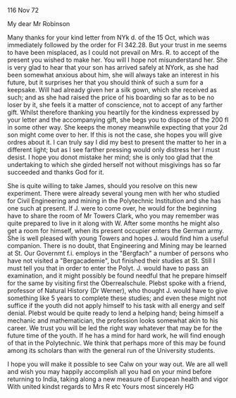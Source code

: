  116 Nov 72

My dear Mr Robinson

Many thanks for your kind letter from NYk d. of the 15 Oct, which was immediately followed by the order for Fl 342.28. But your trust in me seems to have been misplaced, as I could not prevail on Mrs. R. to accept of the present you wished to make her. You will I hope not misunderstand her. She is very glad to hear that your son has arrived safely at NYork, as she had been somewhat anxious about him, she will always take an interest in his future, but it surprises her that you should think of such a sum for a keepsake. Will had already given her a silk gown, which she received as such; and as she had raised the price of his boarding so far as to be no loser by it, she feels it a matter of conscience, not to accept of any farther gift. Whilst therefore thanking you heartily for the kindness expressed by your letter and the accompanying gift, she begs you to dispose of the 200 fl in some other way. She keeps the money meanwhile expecting that your 2d son might come over to her. If this is not the case, she hopes you will give ordres about it. I can truly say I did my best to present the matter to her in a different light; but as I see farther pressing would only distress her I must desist. I hope you donot mistake her mind; she is only too glad that the undertaking to which she girded herself not without misgivings has so far succeeded and thanks God for it.

She is quite willing to take James, should you resolve on this new experiment. There were already several young men with her who studied for Civil Engineering and mining in the Polytechnic Institution and she has one such at present. If J. were to come over, he would for the beginning have to share the room of Mr Towers Clark, who you may remember was quite prepared to live in it along with W. After some months he might also get a room for himself, when its present occupier enters the German army. She is well pleased with young Towers and hopes J. would find him a useful companion. 
There is no doubt, that Engineering and Mining may be learned at St. Our Governmt f.i. employs in the "Bergfach" a number of persons who have not visited a "Bergacademie", but finished their studies at St. Still I must tell you that in order to enter the Polyt. J. would have to pass an examination, and it might possibly be found needful that he prepare himself for the same by visiting first the Oberrealschule. Plebst spoke with a friend, professor of Natural History (Dr Werner), who thought J. would have to give something like 5 years to complete these studies; and even these might not suffice if the youth did not apply himself to his task with all energy and self denial. Plebst would be quite ready to lend a helping hand; being himself a mechanic and mathematician, the profession looks somewhat akin to his career. We trust you will be led the right way whatever that may be for the future time of the youth. If he has a mind for hard work, he will find enough of that in the Polytechnic. We think that perhaps more of this may be found among its scholars than with the general run of the University students.

I hope you will make it possible to see Calw on your way out. We are all well and wish you may happily accomplish all you had on your mind before returning to India, taking along a new measure of European health and vigor 
With united kindst regards
 to Mrs R etc
 Yours most sincerely HG
